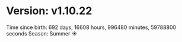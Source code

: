 # Version: v1.10.22
Time since birth: 692 days, 16608 hours, 996480 minutes, 59788800 seconds
Season: Summer ☀️
